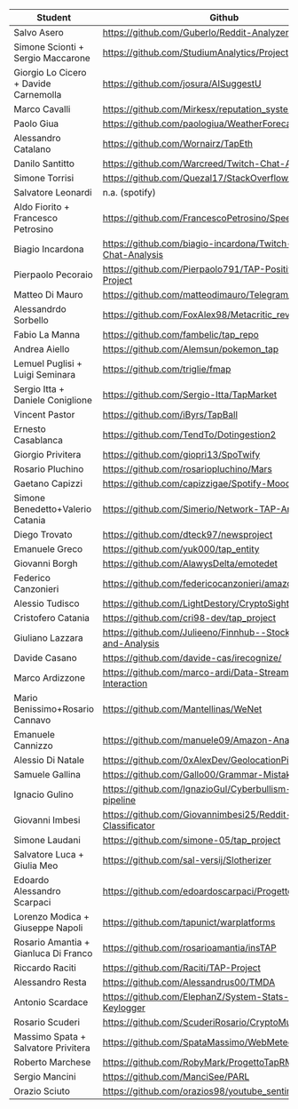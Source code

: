 |Student                              | Github                                                            |
|--------                             | ------                                                            |
|Salvo	Asero	                      | https://github.com/Guberlo/Reddit-Analyzer                        |
|Simone	Scionti + Sergio	Maccarone |	https://github.com/StudiumAnalytics/Project                       |
|Giorgio Lo Cicero + Davide	Carnemolla|	https://github.com/josura/AISuggestU                              |
|Marco	Cavalli                       | https://github.com/Mirkesx/reputation_system                      |
|Paolo	Giua                          | https://github.com/paologiua/WeatherForecastAnalysis              |
|Alessandro	Catalano	              | https://github.com/Wornairz/TapEth                                |
|Danilo Santitto                      | https://github.com/Warcreed/Twitch-Chat-Analyzer                  |
|Simone Torrisi                       | https://github.com/Quezal17/StackOverflow_Analyzer                |
|Salvatore Leonardi                   | n.a. (spotify)                                                    |
|Aldo Fiorito + Francesco Petrosino   | https://github.com/FrancescoPetrosino/SpeechAnalyzer              |
|Biagio Incardona                     |https://github.com/biagio-incardona/Twitch-Youtube-Chat-Analysis   |
|Pierpaolo Pecoraio                   |https://github.com/Pierpaolo791/TAP-PositiveChat-Project           |
|Matteo Di Mauro                      |https://github.com/matteodimauro/Telegram_Chat_Bot                 |                               
|Alessandrdo Sorbello                 |https://github.com/FoxAlex98/Metacritic_review_analyzer            |
|Fabio La Manna                       |https://github.com/fambelic/tap_repo                               |                                
|Andrea Aiello                        |https://github.com/Alemsun/pokemon_tap                             |
|Lemuel Puglisi + Luigi Seminara      |https://github.com/triglie/fmap                                    |
|Sergio Itta + Daniele Coniglione     |https://github.com/Sergio-Itta/TapMarket                           |
|Vincent Pastor                       |https://github.com/iByrs/TapBall                                   |
|Ernesto Casablanca                   |https://github.com/TendTo/Dotingestion2                            |
|Giorgio Privitera                    |https://github.com/giopri13/SpoTwify                               |
|Rosario Pluchino                     |https://github.com/rosariopluchino/Mars                            |
|Gaetano Capizzi                      |https://github.com/capizzigae/Spotify-Mood-Analysis                |
|Simone Benedetto+Valerio Catania     |https://github.com/Simerio/Network-TAP-Analysis                    |
|Diego Trovato                        |https://github.com/dteck97/newsproject                             |
|Emanuele Greco                       |https://github.com/yuk000/tap_entity                               |
|Giovanni Borgh                       |https://github.com/AlawysDelta/emotedet                            |
|Federico Canzonieri                  |https://github.com/federicocanzonieri/amazonAnalyzer               |
|Alessio Tudisco                      |https://github.com/LightDestory/CryptoSight                        |
|Cristofero Catania                   |https://github.com/cri98-dev/tap_project                           |
|Giuliano Lazzara                     |https://github.com/Julieeno/Finnhub--Stock-prediction-and-Analysis |
|Davide Casano                        |https://github.com/davide-cas/irecognize/                          |
|Marco Ardizzone                      |https://github.com/marco-ardi/Data-Streaming-Object-Interaction    |
|Mario Benissimo+Rosario Cannavo      |https://github.com/Mantellinas/WeNet                               |
|Emanuele Cannizzo                    |https://github.com/manuele09/Amazon-Analyzer                       |
|	Alessio	Di Natale	|	https://github.com/0xAlexDev/GeolocationPipelineProject	|
|	Samuele	Gallina	|	https://github.com/Gallo00/Grammar-Mistakes-Finder	|
|	Ignacio	Gulino	|	https://github.com/IgnazioGul/Cyberbullism-data-pipeline	|
|	Giovanni	Imbesi	|	https://github.com/Giovannimbesi25/Reddit-Post-Classificator	|
|	Simone	Laudani	|	https://github.com/simone-05/tap_project	|
|	Salvatore	Luca + Giulia	Meo	 |	https://github.com/sal-versij/Slotherizer	|
|	Edoardo Alessandro	Scarpaci	|	https://github.com/edoardoscarpaci/ProgettoTAP 	|
|	Lorenzo	Modica + Giuseppe	Napoli	|	https://github.com/tapunict/warplatforms	|
|	Rosario	Amantia + Gianluca 	Di Franco	|	https://github.com/rosarioamantia/insTAP	|
|	Riccardo	Raciti	|	https://github.com/Raciti/TAP-Project	|
|	Alessandro 	Resta	|	https://github.com/Alessandrus00/TMDA	|
|	Antonio	Scardace	|	https://github.com/ElephanZ/System-Stats-By-Keylogger	|
|	Rosario	Scuderi	|	https://github.com/ScuderiRosario/CryptoMundo	|
|	Massimo	Spata	+ Salvatore	Privitera	|	https://github.com/SpataMassimo/WebMeteo.git	|
|	Roberto	Marchese	|	https://github.com/RobyMark/ProgettoTapRM	|
| Sergio Mancini | https://github.com/ManciSee/PARL |
| Orazio Sciuto | https://github.com/orazios98/youtube_sentiment_analysis |


















